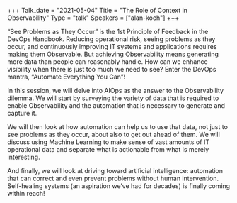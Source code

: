 +++
Talk_date = "2021-05-04"
Title = "The Role of Context in Observability"
Type = "talk"
Speakers = ["alan-koch"]
+++

“See Problems as They Occur” is the 1st Principle of Feedback in the DevOps Handbook.
Reducing operational risk, seeing problems as they occur, and continuously improving IT systems and applications requires making them Observable. But achieving Observability means generating more data than people can reasonably handle. How can we enhance visibility when there is just too much we need to see? Enter the DevOps mantra, “Automate Everything You Can”!

In this session, we will delve into AIOps as the answer to the Observability dilemma. We will start by surveying the variety of data that is required to enable Observability and the automation that is necessary to generate and capture it.

We will then look at how automation can help us to use that data, not just to see problems as they occur, about also to get out ahead of them. We will discuss using Machine Learning to make sense of vast amounts of IT operational data and separate what is actionable from what is merely interesting. 

And finally, we will look at driving toward artificial intelligence: automation that can correct and even prevent problems without human intervention. Self-healing systems (an aspiration we’ve had for decades) is finally coming within reach!
